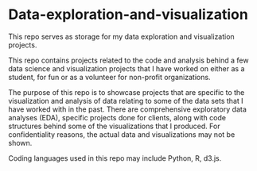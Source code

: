 # Data-exploration-and-visualization
This repo serves as storage for my data exploration and visualization projects.

This repo contains projects related to the code and analysis behind a few data science and visualization projects that I have worked on either as a student, for fun or as a volunteer for
non-profit organizations.

The purpose of this repo is to showcase projects that are specific to the visualization and analysis of data relating to some of the data sets that I have worked with in the past.
There are comprehensive exploratory data analyses (EDA), specific projects done for clients, along with code structures behind some of the visualizations that I produced.
For confidentiality reasons, the actual data and visualizations may not be shown.

Coding languages used in this repo may include Python, R, d3.js.
